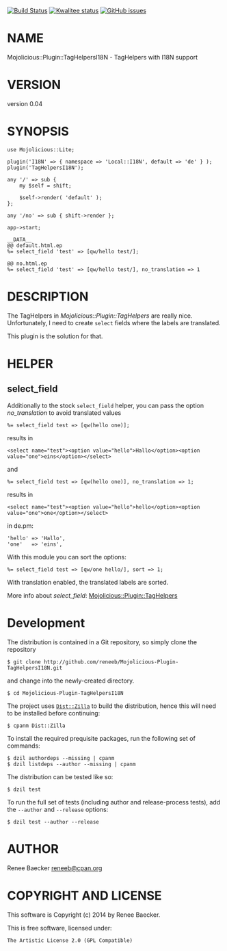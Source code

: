 [![Build Status](https://travis-ci.org/reneeb/Mojolicious-Plugin-TagHelpersI18N.svg?branch=master)](https://travis-ci.org/reneeb/Mojolicious-Plugin-TagHelpersI18N)
[![Kwalitee status](http://cpants.cpanauthors.org/dist/Mojolicious-Plugin-TagHelpersI18N.png)](http://cpants.charsbar.org/dist/overview/Mojolicious-Plugin-TagHelpersI18N)
[![GitHub issues](https://img.shields.io/github/issues/reneeb/Mojolicious-Plugin-TagHelpersI18N.svg)](https://github.com/reneeb/Mojolicious-Plugin-TagHelpersI18N/issues)

# NAME

Mojolicious::Plugin::TagHelpersI18N - TagHelpers with I18N support

# VERSION

version 0.04

# SYNOPSIS

    use Mojolicious::Lite;
    
    plugin('I18N' => { namespace => 'Local::I18N', default => 'de' } );
    plugin('TagHelpersI18N');
    
    any '/' => sub {
        my $self = shift;
    
        $self->render( 'default' );
    };
    
    any '/no' => sub { shift->render };
    
    app->start;
    
    __DATA__
    @@ default.html.ep
    %= select_field 'test' => [qw/hello test/];
    
    @@ no.html.ep
    %= select_field 'test' => [qw/hello test/], no_translation => 1

# DESCRIPTION

The TagHelpers in _Mojolicious::Plugin::TagHelpers_ are really nice. Unfortunately, I need to create 
`select` fields where the labels are translated.

This plugin is the solution for that.

# HELPER

## select\_field

Additionally to the stock `select_field` helper, you can pass the option _no\_translation_ to avoid
translated values

    %= select_field test => [qw(hello one)];

results in

    <select name="test"><option value="hello">Hallo</option><option value="one">eins</option></select>

and

    %= select_field test => [qw(hello one)], no_translation => 1;

results in

    <select name="test"><option value="hello">hello</option><option value="one">one</option></select>

in de.pm:

    'hello' => 'Hallo',
    'one'   => 'eins',

With this module you can sort the options:

    %= select_field test => [qw/one hello/], sort => 1;

With translation enabled, the translated labels are sorted.

More info about _select\_field_: [Mojolicious::Plugin::TagHelpers](https://metacpan.org/pod/Mojolicious::Plugin::TagHelpers)



# Development

The distribution is contained in a Git repository, so simply clone the
repository

```
$ git clone http://github.com/reneeb/Mojolicious-Plugin-TagHelpersI18N.git
```

and change into the newly-created directory.

```
$ cd Mojolicious-Plugin-TagHelpersI18N
```

The project uses [`Dist::Zilla`](https://metacpan.org/pod/Dist::Zilla) to
build the distribution, hence this will need to be installed before
continuing:

```
$ cpanm Dist::Zilla
```

To install the required prequisite packages, run the following set of
commands:

```
$ dzil authordeps --missing | cpanm
$ dzil listdeps --author --missing | cpanm
```

The distribution can be tested like so:

```
$ dzil test
```

To run the full set of tests (including author and release-process tests),
add the `--author` and `--release` options:

```
$ dzil test --author --release
```

# AUTHOR

Renee Baecker <reneeb@cpan.org>

# COPYRIGHT AND LICENSE

This software is Copyright (c) 2014 by Renee Baecker.

This is free software, licensed under:

    The Artistic License 2.0 (GPL Compatible)
